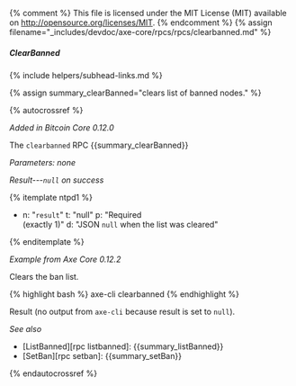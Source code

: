 {% comment %}
This file is licensed under the MIT License (MIT) available on
http://opensource.org/licenses/MIT.
{% endcomment %}
{% assign filename="_includes/devdoc/axe-core/rpcs/rpcs/clearbanned.md" %}

##### ClearBanned
{% include helpers/subhead-links.md %}

{% assign summary_clearBanned="clears list of banned nodes." %}

{% autocrossref %}

*Added in Bitcoin Core 0.12.0*

The `clearbanned` RPC {{summary_clearBanned}}

*Parameters: none*

*Result---`null` on success*

{% itemplate ntpd1 %}
- n: "`result`"
  t: "null"
  p: "Required<br>(exactly 1)"
  d: "JSON `null` when the list was cleared"

{% enditemplate %}

*Example from Axe Core 0.12.2*

Clears the ban list.

{% highlight bash %}
axe-cli clearbanned
{% endhighlight %}

Result (no output from `axe-cli` because result is set to `null`).

*See also*

* [ListBanned][rpc listbanned]: {{summary_listBanned}}
* [SetBan][rpc setban]: {{summary_setBan}}

{% endautocrossref %}

